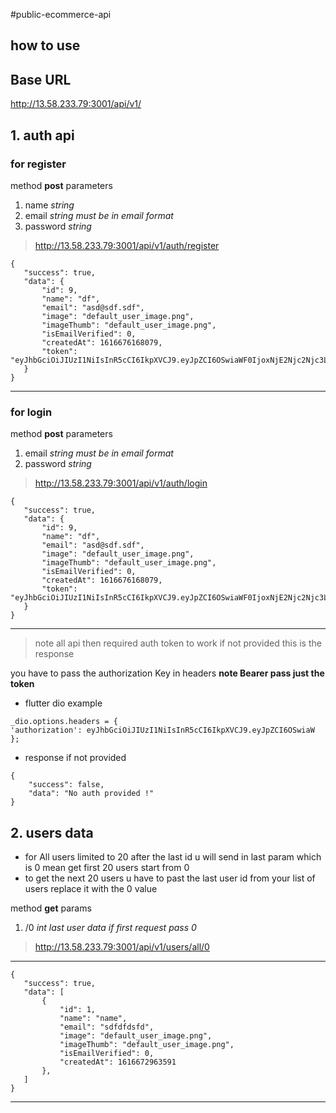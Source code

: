 #public-ecommerce-api  

## how to use

## Base URL
http://13.58.233.79:3001/api/v1/

## 1. auth api 

### for register 

method __post__ parameters 
1. name _string_
2. email _string must be in email format_
3. password _string_

>http://13.58.233.79:3001/api/v1/auth/register
 ```
{
    "success": true,
    "data": {
        "id": 9,
        "name": "df",
        "email": "asd@sdf.sdf",
        "image": "default_user_image.png",
        "imageThumb": "default_user_image.png",
        "isEmailVerified": 0,
        "createdAt": 1616676168079,
        "token": "eyJhbGciOiJIUzI1NiIsInR5cCI6IkpXVCJ9.eyJpZCI6OSwiaWF0IjoxNjE2Njc2Njc3LCJleHAiOjE2MzIyMjg2Nzd9.L8dC9mSA5ExrU_G3WMvLFXUGrrbAKtPCfmSbLph8vHg"
    }
}
 ```

---

### for login 

method __post__ parameters 

1. email _string must be in email format_
2. password _string_

>http://13.58.233.79:3001/api/v1/auth/login
 ```
{
    "success": true,
    "data": {
        "id": 9,
        "name": "df",
        "email": "asd@sdf.sdf",
        "image": "default_user_image.png",
        "imageThumb": "default_user_image.png",
        "isEmailVerified": 0,
        "createdAt": 1616676168079,
        "token": "eyJhbGciOiJIUzI1NiIsInR5cCI6IkpXVCJ9.eyJpZCI6OSwiaWF0IjoxNjE2Njc2Njc3LCJleHAiOjE2MzIyMjg2Nzd9.L8dC9mSA5ExrU_G3WMvLFXUGrrbAKtPCfmSbLph8vHg"
    }
}
 ```
---

> note all api then required auth token to work if not provided this is the response

you have to pass the authorization Key in headers  __note Bearer pass just the token__
   
* flutter dio example 
```
_dio.options.headers = {
'authorization': eyJhbGciOiJIUzI1NiIsInR5cCI6IkpXVCJ9.eyJpZCI6OSwiaW
}; 
```
 * response if not provided
```
{
    "success": false,
    "data": "No auth provided !"
}
```

## 2.  users data
 
* for All users limited to 20 after the last id u will send in last param which is 0 mean get first 20 users start from 0 
* to get the next 20 users u have to past the last user id from your list of users replace it with the 0 value  

method __get__ params 

1. /0    _int last user data if first request pass 0_
 

>http://13.58.233.79:3001/api/v1/users/all/0

---

 ```
{
    "success": true,
    "data": [
        {
            "id": 1,
            "name": "name",
            "email": "sdfdfdsfd",
            "image": "default_user_image.png",
            "imageThumb": "default_user_image.png",
            "isEmailVerified": 0,
            "createdAt": 1616672963591
        },
    ]
}
 ```

---

